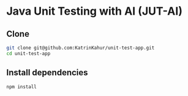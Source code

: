 # Java Unit Testing with AI (JUT-AI)
## Clone
```bash
git clone git@github.com:KatrinKahur/unit-test-app.git
cd unit-test-app
```
## Install dependencies
```bash
npm install
```
